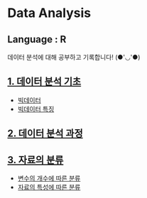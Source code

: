# Data Analysis

## Language : R

데이터 분석에 대해 공부하고 기록합니다! (●'◡'●)

## [1. 데이터 분석 기초](Outline.md)
- [빅데이터](https://github.com/Jiyooung/Computer_Science/blob/main/Data_Analysis/Outline.md#%EB%B9%85%EB%8D%B0%EC%9D%B4%ED%84%B0)
- [빅데이터 특징](https://github.com/Jiyooung/Computer_Science/blob/main/Data_Analysis/Outline.md#%EB%B9%85%EB%8D%B0%EC%9D%B4%ED%84%B0-%ED%8A%B9%EC%A7%95)

## [2. 데이터 분석 과정](Data_Analysis_Process.md)

## [3. 자료의 분류](Data_Classification.md)

- [변수의 개수에 따른 분류](https://github.com/Jiyooung/Computer_Science/blob/main/Data_Analysis/Data_Classification.md#%EB%B3%80%EC%88%98%EC%9D%98-%EA%B0%9C%EC%88%98%EC%97%90-%EB%94%B0%EB%A5%B8-%EB%B6%84%EB%A5%98)
- [자료의 특성에 따른 분류](https://github.com/Jiyooung/Computer_Science/blob/main/Data_Analysis/Data_Classification.md#%EC%9E%90%EB%A3%8C%EC%9D%98-%ED%8A%B9%EC%84%B1%EC%97%90-%EB%94%B0%EB%A5%B8-%EB%B6%84%EB%A5%98)
